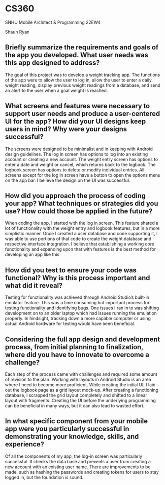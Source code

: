 # CS360
SNHU Mobile Architect & Programming 22EW4

Shaun Ryan

## Briefly summarize the requirements and goals of the app you developed. What user needs was this app designed to address? 

The goal of this project was to develop a weight tracking app. The functions of the app were to allow the user to log in, allow the user to enter a daily weight reading, display previous weight readings from a database, and send an alert to the user when a goal weight is reached.

## What screens and features were necessary to support user needs and produce a user-centered UI for the app? How did your UI designs keep users in mind? Why were your designs successful? 

The screens were designed to be minimalist and in keeping with Android design guidelines. The log in screen has options to log into an existing account or creating a new account. The weight entry screen has options to enter a date and weight or cancel, which returns back to the logbook. The logbook screen has options to delete or modify individual entries. All screens except for the log in screen have a button to open the options menu on the app bar. I believe the design on the UI was successful.

## How did you approach the process of coding your app? What techniques or strategies did you use? How could those be applied in the future? 

When coding the app, I started with the log in screen. This feature shared a lot of functionality with the weight entry and logbook features, but in a more simplistic manner. Once I created a user database and code supporting it, I was able to use portions of that code to create the weight database and respective interface integration. I believe that establishing a working core functionality and expanding upon that with features is the best method for developing an app like this.

## How did you test to ensure your code was functional? Why is this process important and what did it reveal? 

Testing for functionality was achieved through Android Studio’s built-in emulator feature. This was a time consuming but important process for testing functionality and identifying bugs. One issues I ran in to was shifting development on to an older laptop which had issues running the emulation properly. In hindsight, tracking down a more capable computer or using actual Android hardware for testing would have been beneficial.

## Considering the full app design and development process, from initial planning to finalization, where did you have to innovate to overcome a challenge? 

Each step of the process came with challenges and required some amount of revision to the plan. Working with layouts in Android Studio is an area where I need to become more proficient. While creating the initial UI, I laid out the logbook page as a grid layout mock-up. After creating a functioning database, I scrapped the grid layout completely and shifted to a linear layout with fragments. Creating the UI before the underlying programming can be beneficial in many ways, but it can also lead to wasted effort.

## In what specific component from your mobile app were you particularly successful in demonstrating your knowledge, skills, and experience? 

Of all the components of my app, the log-in screen was particularly successful. It checks the data base and prevents a user from creating a new account with an existing user name. There are improvements to be made, such as hashing the passwords and creating tokens for users to stay logged in, but the foundation is sound.

